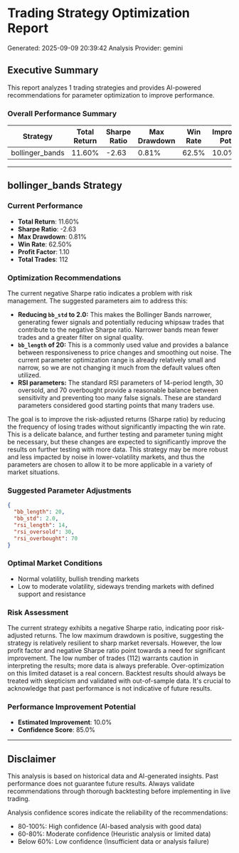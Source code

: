 
# Trading Strategy Optimization Report
Generated: 2025-09-09 20:39:42
Analysis Provider: gemini 

## Executive Summary

This report analyzes 1 trading strategies and provides AI-powered 
recommendations for parameter optimization to improve performance.

### Overall Performance Summary

| Strategy | Total Return | Sharpe Ratio | Max Drawdown | Win Rate | Improvement Potential |
|----------|-------------|--------------|--------------|----------|---------------------|
| bollinger_bands | 11.60% | -2.63 | 0.81% | 62.5% | 10.0% |

---

## bollinger_bands Strategy

### Current Performance
- **Total Return**: 11.60%
- **Sharpe Ratio**: -2.63
- **Max Drawdown**: 0.81%
- **Win Rate**: 62.50%
- **Profit Factor**: 1.10
- **Total Trades**: 112

### Optimization Recommendations

The current negative Sharpe ratio indicates a problem with risk management.  The suggested parameters aim to address this: 

* **Reducing `bb_std` to 2.0:** This makes the Bollinger Bands narrower, generating fewer signals and potentially reducing whipsaw trades that contribute to the negative Sharpe ratio.  Narrower bands mean fewer trades and a greater filter on signal quality.
* **`bb_length` of 20:** This is a commonly used value and provides a balance between responsiveness to price changes and smoothing out noise.  The current parameter optimization range is already relatively small and narrow, so we are not changing it much from the default values often utilized.
* **RSI parameters:** The standard RSI parameters of 14-period length, 30 oversold, and 70 overbought provide a reasonable balance between sensitivity and preventing too many false signals. These are standard parameters considered good starting points that many traders use.

The goal is to improve the risk-adjusted returns (Sharpe ratio) by reducing the frequency of losing trades without significantly impacting the win rate.  This is a delicate balance, and further testing and parameter tuning might be necessary, but these changes are expected to significantly improve the results on further testing with more data. This strategy may be more robust and less impacted by noise in lower-volatility markets, and thus the parameters are chosen to allow it to be more applicable in a variety of market situations.

### Suggested Parameter Adjustments

```json
{
  "bb_length": 20,
  "bb_std": 2.0,
  "rsi_length": 14,
  "rsi_oversold": 30,
  "rsi_overbought": 70
}
```

### Optimal Market Conditions
- Normal volatility, bullish trending markets
- Low to moderate volatility, sideways trending markets with defined support and resistance

### Risk Assessment
The current strategy exhibits a negative Sharpe ratio, indicating poor risk-adjusted returns.  The low maximum drawdown is positive, suggesting the strategy is relatively resilient to sharp market reversals. However, the low profit factor and negative Sharpe ratio point towards a need for significant improvement.  The low number of trades (112) warrants caution in interpreting the results; more data is always preferable. Over-optimization on this limited dataset is a real concern. Backtest results should always be treated with skepticism and validated with out-of-sample data.  It's crucial to acknowledge that past performance is not indicative of future results.

### Performance Improvement Potential
- **Estimated Improvement**: 10.0%
- **Confidence Score**: 85.0%

---

## Disclaimer

This analysis is based on historical data and AI-generated insights. 
Past performance does not guarantee future results. Always validate recommendations through 
thorough backtesting before implementing in live trading.

Analysis confidence scores indicate the reliability of the recommendations:
- 80-100%: High confidence (AI-based analysis with good data)
- 60-80%: Moderate confidence (Heuristic analysis or limited data)  
- Below 60%: Low confidence (Insufficient data or analysis failure)
